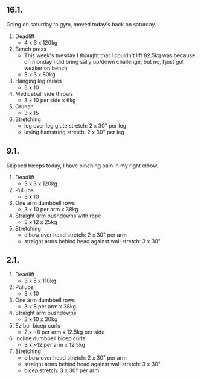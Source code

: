 ## 16.1.

Going on saturday to gym, moved today's back on saturday.

1. Deadlift
   - 4 x 3 x 120kg
2. Bench press
   - This week's tuesday I thought that I couldn't lift 82.5kg was because
     on monday I did bring sally up/down challenge, but no, I just got weaker on bench
   - 3 x 3 x 80kg
3. Hanging leg raises
   - 3 x 10
4. Mediceball side throws
   - 3 x 10 per side x 6kg
5. Crunch
   - 3 x 15
6. Stretching
   - leg over leg glute stretch: 2 x 30" per leg
   - laying hamstring stretch: 2 x 30" per leg

## 9.1.

Skipped biceps today, I have pinching pain in my right elbow.

1. Deadlift
   - 3 x 3 x 120kg
2. Pullups
   - 3 x 10
3. One arm dumbbell rows
   - 3 x 10 per arm x 38kg
4. Straight arm pushdowns with rope
   - 3 x 12 x 25kg
5. Stretching
   - elbow over head stretch: 2 x 30" per arm
   - straight arms behind head against wall stretch: 3 x 30"

## 2.1.

1. Deadlift
   - 3 x 5 x 110kg
2. Pullups
   - 3 x 10
3. One arm dumbbell rows
   - 3 x 8 per arm x 38kg
4. Straight arm pushdowns
   - 3 x 10 x 30kg
5. Ez bar bicep curls
   - 2 x ~8 per arm x 12.5kg per side
6. Incline dumbbell bicep curls
   - 3 x ~12 per arm x 12.5kg
7. Stretching
   - elbow over head stretch: 2 x 30" per arm
   - straight arms behind head against wall stretch: 3 x 30"
   - bicep stretch: 3 x 30" per arm
